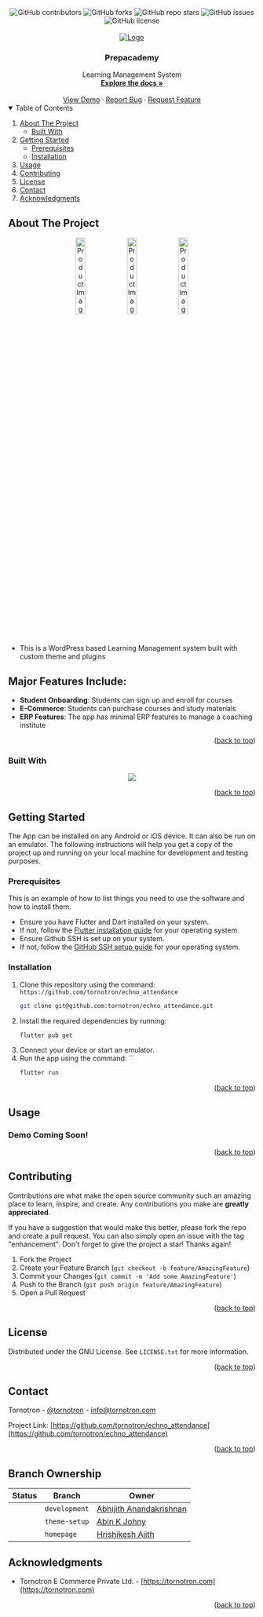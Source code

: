 <div align="center">
<img alt="GitHub contributors" src="https://img.shields.io/github/contributors/tornotron/prepacademy?style=for-the-badge">
<img alt="GitHub forks" src="https://img.shields.io/github/forks/tornotron/prepacademy?style=for-the-badge">
<img alt="GitHub repo stars" src="https://img.shields.io/github/stars/tornotron/prepacademy?style=for-the-badge">
<img alt="GitHub issues" src="https://img.shields.io/github/issues-raw/tornotron/prepacademy?style=for-the-badge">
<img alt="GitHub license" src="https://img.shields.io/github/license/tornotron/prepacademy?style=for-the-badge">
</div>

<!-- PROJECT LOGO -->
<br />
<div align="center">
  <a href="https://prepacademy.in">
    <img src="https://prepacademy.in/wp-content/uploads/2021/06/cropped-logo_1-180x57.png" alt="Logo">
  </a>
  <h3 align="center">Prepacademy</h3>
  <div align="center">
    Learning Management System
    <br />
    <a href="https://github.com/tornotron/echno_attendance/docs/README.md"><strong>Explore the docs »</strong></a>
    <br />
    <br />
    <a href="https://prepacademy.in">View Demo</a>
    ·
    <a href="https://github.com/tornotron/echno_attendance/issues">Report Bug</a>
    ·
    <a href="https://github.com/tornotron/echno_attendance/issues">Request Feature</a>
  </div>
</div>

<!-- TABLE OF CONTENTS -->
<details open>
  <summary>Table of Contents</summary>
  <ol>
    <li>
      <a href="#about-the-project">About The Project</a>
      <ul>
        <li><a href="#built-with">Built With</a></li>
      </ul>
    </li>
    <li>
      <a href="#getting-started">Getting Started</a>
      <ul>
        <li><a href="#prerequisites">Prerequisites</a></li>
        <li><a href="#installation">Installation</a></li>
      </ul>
    </li>
    <li><a href="#usage">Usage</a></li>
    <li><a href="#contributing">Contributing</a></li>
    <li><a href="#license">License</a></li>
    <li><a href="#contact">Contact</a></li>
    <li><a href="#acknowledgments">Acknowledgments</a></li>
  </ol>
</details>

<!-- ABOUT THE PROJECT -->
## About The Project

<div align="center">
  <img alt="Product Image 1" width="20%" height="20%" src="assets/images/1.png">
  <img alt="Product Image 1" width="20%" height="20%" src="assets/images/2.png">
  <img alt="Product Image 1" width="20%" height="20%" src="assets/images/3.png">
 
  <!-- Add vertical space -->
  <br>  
  <br>  
  <br>  

</div>

* This is a WordPress based Learning Management system built with custom theme and plugins

## Major Features Include:

- **Student Onboarding**: Students can sign up and enroll for courses
- **E-Commerce**: Students can purchase courses and study materials
- **ERP Features**: The app has minimal ERP features to manage a coaching institute
<p align="right">(<a href="#readme-top">back to top</a>)</p>

### Built With

<p align="center">
  <a href="https://skillicons.dev">
    <img src="https://skillicons.dev/icons?i=wordpress,php,mysql,webpack,figma,vscode,neovim" />
  </a>
</p>

<p align="right">(<a href="#readme-top">back to top</a>)</p>

<!-- Using Shields.io and Simple Icons -->
<!-- <img src="https://img.shields.io/badge/Flutter-20232A?style=for-the-badge&logo=flutter&logoColor=61DAFB" />   -->


<!-- GETTING STARTED -->
## Getting Started

The App can be installed on any Android or iOS device. It can also be run on an emulator.
The following instructions will help you get a copy of the project up and running on your local machine for development and testing purposes.

### Prerequisites

This is an example of how to list things you need to use the software and how to install them.

* Ensure you have Flutter and Dart installed on your system.
* If not, follow the [Flutter installation guide](https://flutter.dev/docs/get-started/install) for your operating system.
* Ensure Github SSH is set up on your system.
* If not, follow the [GitHub SSH setup guide](https://docs.github.com/en/github/authenticating-to-github/connecting-to-github-with-ssh) for your operating system.

### Installation

1. Clone this repository using the command: `https://github.com/tornotron/echno_attendance`
    ```sh
    git clone git@github.com:tornotron/echno_attendance.git
    ```
2. Install the required dependencies by running: 
    ```sh
    flutter pub get
    ```
3. Connect your device or start an emulator.
4. Run the app using the command: ``
    ```sh
    flutter run
    ```

<p align="right">(<a href="#readme-top">back to top</a>)</p>



<!-- USAGE EXAMPLES -->
## Usage

### Demo Coming Soon!

<p align="right">(<a href="#readme-top">back to top</a>)</p>



<!-- CONTRIBUTING -->
## Contributing

Contributions are what make the open source community such an amazing place to learn, inspire, and create. Any contributions you make are **greatly appreciated**.

If you have a suggestion that would make this better, please fork the repo and create a pull request. You can also simply open an issue with the tag "enhancement".
Don't forget to give the project a star! Thanks again!

1. Fork the Project
2. Create your Feature Branch (`git checkout -b feature/AmazingFeature`)
3. Commit your Changes (`git commit -m 'Add some AmazingFeature'`)
4. Push to the Branch (`git push origin feature/AmazingFeature`)
5. Open a Pull Request

<p align="right">(<a href="#readme-top">back to top</a>)</p>



<!-- LICENSE -->
## License

Distributed under the GNU License. See `LICENSE.txt` for more information.

<p align="right">(<a href="#readme-top">back to top</a>)</p>



<!-- CONTACT -->
## Contact

Tornotron - [@tornotron](https://twitter.com/tornotron) - info@tornotron.com 

Project Link: [https://github.com/tornotron/echno_attendance](https://github.com/tornotron/echno_attendance)

<p align="right">(<a href="#readme-top">back to top</a>)</p>

## Branch Ownership

 | Status | Branch | Owner
 | --- | --- | ---
 |  | `development` | [Abhijith Anandakrishnan](abhijithananthan@gmail.com)
 |  | `theme-setup` | [Abin K Johny](abinkjohny2017@gmail.com)
 |  | `homepage` | [Hrishikesh Ajith](hrishikeshajith0@gmail.com)


<!-- ACKNOWLEDGMENTS -->
## Acknowledgments

* Tornotron E Commerce Private Ltd. - [https://tornotron.com](https://tornotron.com)

<p align="right">(<a href="#readme-top">back to top</a>)</p>

<!-- MARKDOWN LINKS & IMAGES -->
[product-screenshot1]: assets/images/1.png
[product-screenshot2]: assets/images/2.png
[product-screenshot3]: assets/images/3.png
[Flutter-Icon]: https://cdn.jsdelivr.net/gh/devicons/devicon/icons/flutter/flutter-original.svg



